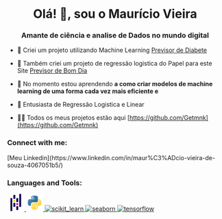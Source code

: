 <h1 align="center">Olá! 👋, sou o Maurício Vieira</h1>
<h3 align="center">Amante de ciência e analise de Dados no mundo digital</h3>

- 🔭 Criei um projeto utilizando Machine Learning [Previsor de Diabete](https://github.com/Getmnk/Previsor-Diabete-Melhor)
- 📖 Também criei um projeto de regressão logistica do Papel para este Site [Previsor de Bom Dia](https://github.com/Getmnk/Teve-um-bom-dia-hoje-/)

- 🌱 No momento estou aprendendo **a como criar modelos de machine learning de uma forma cada vez mais eficiente e**
- 🔢 Entusiasta de Regressão Logistica e Linear 

- 👨‍💻 Todos os meus projetos estão aqui [https://github.com/Getmnk](https://github.com/Getmnk)

<h3 align="left">Connect with me:</h3>
[Meu Linkedin](https://www.linkedin.com/in/maur%C3%ADcio-vieira-de-souza-4067051b5/)
<p align="left">
</p>

<h3 align="left">Languages and Tools:</h3>
<p align="left"> <a href="https://pandas.pydata.org/" target="_blank" rel="noreferrer"> <img src="https://raw.githubusercontent.com/devicons/devicon/2ae2a900d2f041da66e950e4d48052658d850630/icons/pandas/pandas-original.svg" alt="pandas" width="40" height="40"/> </a> <a href="https://www.python.org" target="_blank" rel="noreferrer"> <img src="https://raw.githubusercontent.com/devicons/devicon/master/icons/python/python-original.svg" alt="python" width="40" height="40"/> </a> <a href="https://scikit-learn.org/" target="_blank" rel="noreferrer"> <img src="https://upload.wikimedia.org/wikipedia/commons/0/05/Scikit_learn_logo_small.svg" alt="scikit_learn" width="40" height="40"/> </a> <a href="https://seaborn.pydata.org/" target="_blank" rel="noreferrer"> <img src="https://seaborn.pydata.org/_images/logo-mark-lightbg.svg" alt="seaborn" width="40" height="40"/> </a> <a href="https://www.tensorflow.org" target="_blank" rel="noreferrer"> <img src="https://www.vectorlogo.zone/logos/tensorflow/tensorflow-icon.svg" alt="tensorflow" width="40" height="40"/> </a> </p>
